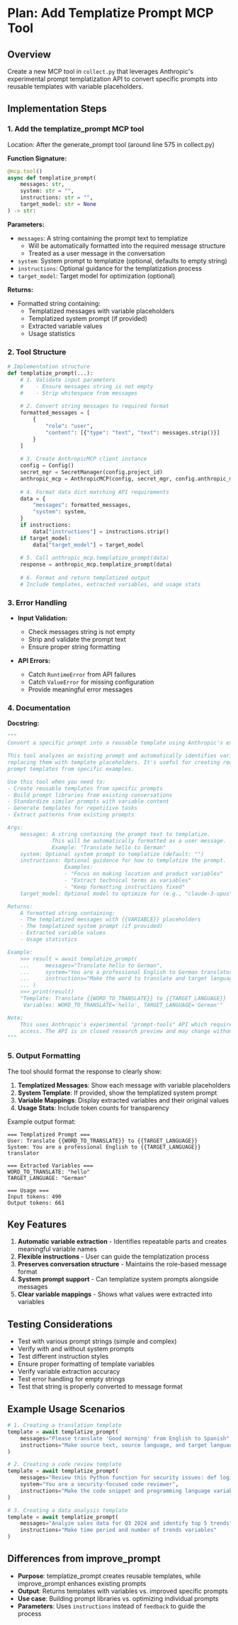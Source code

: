 # Plan: Add Templatize Prompt MCP Tool

## Overview
Create a new MCP tool in `collect.py` that leverages Anthropic's experimental prompt templatization API to convert specific prompts into reusable templates with variable placeholders.

## Implementation Steps

### 1. Add the templatize_prompt MCP tool
Location: After the generate_prompt tool (around line 575 in collect.py)

**Function Signature:**
```python
@mcp.tool()
async def templatize_prompt(
    messages: str,
    system: str = "",
    instructions: str = "",
    target_model: str = None
) -> str:
```

**Parameters:**
- `messages`: A string containing the prompt text to templatize
  - Will be automatically formatted into the required message structure
  - Treated as a user message in the conversation
- `system`: System prompt to templatize (optional, defaults to empty string)
- `instructions`: Optional guidance for the templatization process
- `target_model`: Target model for optimization (optional)

**Returns:**
- Formatted string containing:
  - Templatized messages with variable placeholders
  - Templatized system prompt (if provided)
  - Extracted variable values
  - Usage statistics

### 2. Tool Structure

```python
# Implementation structure
def templatize_prompt(...):
    # 1. Validate input parameters
    #    - Ensure messages string is not empty
    #    - Strip whitespace from messages
    
    # 2. Convert string messages to required format
    formatted_messages = [
        {
            "role": "user",
            "content": [{"type": "text", "text": messages.strip()}]
        }
    ]
    
    # 3. Create AnthropicMCP client instance
    config = Config()
    secret_mgr = SecretManager(config.project_id)
    anthropic_mcp = AnthropicMCP(config, secret_mgr, config.anthropic_model_sonnet)
    
    # 4. Format data dict matching API requirements
    data = {
        "messages": formatted_messages,
        "system": system,
    }
    if instructions:
        data["instructions"] = instructions.strip()
    if target_model:
        data["target_model"] = target_model
    
    # 5. Call anthropic_mcp.templatize_prompt(data)
    response = anthropic_mcp.templatize_prompt(data)
    
    # 6. Format and return templatized output
    # Include templates, extracted variables, and usage stats
```

### 3. Error Handling

- **Input Validation:**
  - Check messages string is not empty
  - Strip and validate the prompt text
  - Ensure proper string formatting

- **API Errors:**
  - Catch `RuntimeError` from API failures
  - Catch `ValueError` for missing configuration
  - Provide meaningful error messages

### 4. Documentation

**Docstring:**
```python
"""
Convert a specific prompt into a reusable template using Anthropic's experimental templatization API.

This tool analyzes an existing prompt and automatically identifies variable parts,
replacing them with template placeholders. It's useful for creating reusable
prompt templates from specific examples.

Use this tool when you need to:
- Create reusable templates from specific prompts
- Build prompt libraries from existing conversations
- Standardize similar prompts with variable content
- Generate templates for repetitive tasks
- Extract patterns from existing prompts

Args:
    messages: A string containing the prompt text to templatize.
              This will be automatically formatted as a user message.
              Example: "Translate hello to German"
    system: Optional system prompt to templatize (default: "")
    instructions: Optional guidance for how to templatize the prompt.
                  Examples:
                  - "Focus on making location and product variables"
                  - "Extract technical terms as variables"
                  - "Keep formatting instructions fixed"
    target_model: Optional model to optimize for (e.g., "claude-3-opus")

Returns:
    A formatted string containing:
    - The templatized messages with {{VARIABLE}} placeholders
    - The templatized system prompt (if provided)
    - Extracted variable values
    - Usage statistics

Example:
    >>> result = await templatize_prompt(
    ...     messages="Translate hello to German",
    ...     system="You are a professional English to German translator",
    ...     instructions="Make the word to translate and target language variables"
    ... )
    >>> print(result)
    "Template: Translate {{WORD_TO_TRANSLATE}} to {{TARGET_LANGUAGE}}
     Variables: WORD_TO_TRANSLATE='hello', TARGET_LANGUAGE='German'"

Note:
    This uses Anthropic's experimental "prompt-tools" API which requires special
    access. The API is in closed research preview and may change without notice.
"""
```

### 5. Output Formatting

The tool should format the response to clearly show:
1. **Templatized Messages**: Show each message with variable placeholders
2. **System Template**: If provided, show the templatized system prompt
3. **Variable Mappings**: Display extracted variables and their original values
4. **Usage Stats**: Include token counts for transparency

Example output format:
```
=== Templatized Prompt ===
User: Translate {{WORD_TO_TRANSLATE}} to {{TARGET_LANGUAGE}}
System: You are a professional English to {{TARGET_LANGUAGE}} translator

=== Extracted Variables ===
WORD_TO_TRANSLATE: "hello"
TARGET_LANGUAGE: "German"

=== Usage ===
Input tokens: 490
Output tokens: 661
```

## Key Features

1. **Automatic variable extraction** - Identifies repeatable parts and creates meaningful variable names
2. **Flexible instructions** - User can guide the templatization process
3. **Preserves conversation structure** - Maintains the role-based message format
4. **System prompt support** - Can templatize system prompts alongside messages
5. **Clear variable mappings** - Shows what values were extracted into variables

## Testing Considerations

- Test with various prompt strings (simple and complex)
- Verify with and without system prompts
- Test different instruction styles
- Ensure proper formatting of template variables
- Verify variable extraction accuracy
- Test error handling for empty strings
- Test that string is properly converted to message format

## Example Usage Scenarios

```python
# 1. Creating a translation template
template = await templatize_prompt(
    messages="Please translate 'Good morning' from English to Spanish",
    instructions="Make source text, source language, and target language variables"
)

# 2. Creating a code review template
template = await templatize_prompt(
    messages="Review this Python function for security issues: def login(username, password): ...",
    system="You are a security-focused code reviewer",
    instructions="Make the code snippet and programming language variables"
)

# 3. Creating a data analysis template
template = await templatize_prompt(
    messages="Analyze sales data for Q3 2024 and identify top 5 trends",
    instructions="Make time period and number of trends variables"
)
```

## Differences from improve_prompt

- **Purpose**: templatize_prompt creates reusable templates, while improve_prompt enhances existing prompts
- **Output**: Returns templates with variables vs. improved specific prompts
- **Use case**: Building prompt libraries vs. optimizing individual prompts
- **Parameters**: Uses `instructions` instead of `feedback` to guide the process
